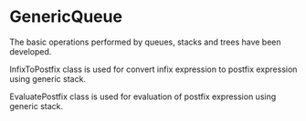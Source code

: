 # GenericQueue
The basic operations performed by queues, stacks and trees have been developed.

InfixToPostfix class is used for convert infix expression to postfix expression using generic stack.

EvaluatePostfix class is used for evaluation of postfix expression using generic stack.
